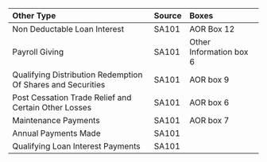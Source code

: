 | Other Type                                                | Source | Boxes                   |
|:------------------------------------------------------------|:-------|:------------------------|
| Non Deductable Loan Interest                                | SA101  | AOR Box 12              |
| Payroll Giving                                              | SA101  | Other Information box 6 |
| Qualifying Distribution Redemption Of Shares and Securities | SA101  | AOR box 9               |
| Post Cessation Trade Relief and Certain Other Losses        | SA101  | AOR box 6               |
| Maintenance Payments                                        | SA101  | AOR box 7               |
| Annual Payments Made                                        | SA101  |                         |
| Qualifying Loan Interest Payments                           | SA101  |                         |